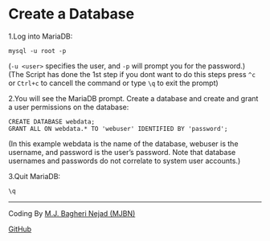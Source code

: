 # Create a Database

1.Log into MariaDB:

```
mysql -u root -p
```

(`-u <user>` specifies the user, and `-p` will prompt you for the password.)
(The Script has done the 1st step if you dont want to do this steps press `^c` or `Ctrl+c` to cancell the command or type `\q` to exit the prompt)

2.You will see the MariaDB prompt. Create a database and create and grant a user permissions on the database:

```
CREATE DATABASE webdata;
GRANT ALL ON webdata.* TO 'webuser' IDENTIFIED BY 'password';
```

(In this example webdata is the name of the database, webuser is the username, and password is the user’s password.
Note that database usernames and passwords do not correlate to system user accounts.)

3.Quit MariaDB:

```
\q
```


-----------------------------------
Coding By [M.J. Bagheri Nejad (MJBN)](http://mjbn.ir)

[GitHub](https://github.com/mjbn/linstAll)

